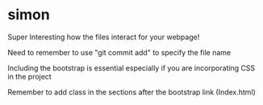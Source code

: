# simon

Super Interesting how the files interact for your webpage!

Need to remember to use "git commit add" to specify the file name

Including the bootstrap is essential especially if you are incorporating CSS in the project

Remember to add class in the sections after the bootstrap link (Index.html)
